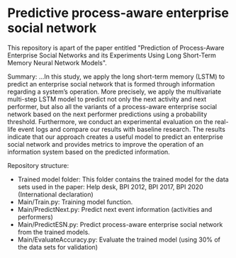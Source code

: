 # Predictive process-aware enterprise social network
This repository is apart of the paper entitled "Prediction of Process-Aware Enterprise Social Networks and its Experiments Using Long Short-Term Memory Neural Network Models".

Summary:
...In this study, we apply the long short-term memory (LSTM) to predict an enterprise social network that is formed through information regarding a system’s operation. More precisely, we apply the multivariate multi-step LSTM model to predict not only the next activity and next performer, but also all the variants of a process-aware enterprise social network based on the next performer predictions using a probability threshold. Furthermore, we conduct an experimental evaluation on the real-life event logs and compare our results with baseline research. The results indicate that our approach creates a useful model to predict an enterprise social network and provides metrics to improve the operation of an information system based on the predicted information.

Repository structure:
- Trained model folder: This folder contains the trained model for the data sets used in the paper: Help desk, BPI 2012, BPI 2017, BPI 2020 (International declaration)
- Main/Train.py: Training model function.
- Main/PredictNext.py: Predict next event information (activities and performers)
- Main/PredictESN.py: Predict process-aware enterprise social network from the trained models.
- Main/EvaluateAccuracy.py: Evaluate the trained model (using 30% of the data sets for validation)

